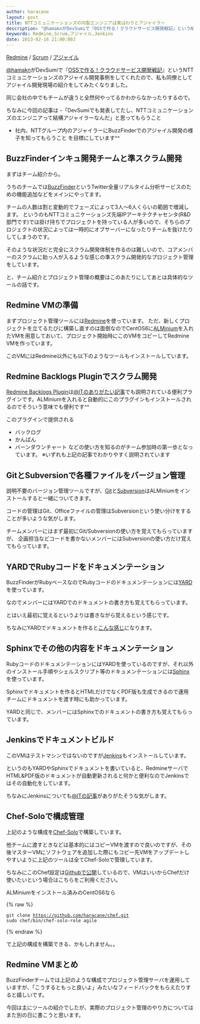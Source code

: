 ```yaml
---
author: haracane
layout: post
title: NTTコミュニケーションズの内製エンジニアは実はわりとアジャイラー
description: "@hamaknがDevSumiで『OSSで作る！クラウドサービス開発戦記』というNTTコミュニケーションズのアジャイル開発事例をしてくれたので、私も同僚としてアジャイル開発現場の紹介をしてみたくなりました。"
keywords: Redmine,Scrum,アジャイル,Jenkins
date: 2013-02-16 21:00:00J
---
```

<!-- tag_links -->
[Redmine](/tags/redmine/) / [Scrum](/tags/scrum/) / [アジャイル](/tags/agile/)

<!-- content -->
[@hamakn](https://twitter.com/hamakn)がDevSumiで『[OSSで作る！クラウドサービス開発戦記](https://speakerdeck.com/hamakn/ossdezuo-ru-kuraudosabisukai-fa-zhan-ji)』というNTTコミュニケーションズのアジャイル開発事例をしてくれたので、私も同僚としてアジャイル開発現場の紹介をしてみたくなりました。

同じ会社の中でもチームが違うと全然何やってるかわからなかったりするので。

ちなみに今回の記事は
-「DevSumiでも発表してたし、NTTコミュニケーションズのエンジニアって結構アジャイラーなんだ」と思ってもらうこと
- 社内、NTTグループ内のアジャイラーにBuzzFinderでのアジャイル開発の様子を知ってもらうこと
を目標にしています^^

## BuzzFinderインキュ開発チームと準スクラム開発

まずはチーム紹介から。

うちのチームでは[BuzzFinder](http://www.nttcoms.com/service/buzzfinder.html/)というTwitter全量リアルタイム分析サービスのための機能追加などをメインにやってます。

チームの人数は割と変動的でフェーズによって3人～6人くらいの範囲で増減します。
というのもNTTコミュニケーションズ先端IPアーキテクチャセンタ(R&D部門です)では掛け持ちでプロジェクトを持っている人が多いので、そちらのプロジェクトの状況によっては一時的にオブサーバーになったりチームを抜けたりしてしまうのです。

そのような状況だと完全にスクラム開発体制を作るのは難しいので、コアメンバーのスクラムに助っ人が入るような感じの準スクラム開発的なプロジェクト管理をしています。

と、チーム紹介とプロジェクト管理の概要はこのあたりにしてあとは具体的なツールの話です。

## Redmine VMの準備

まずプロジェクト管理ツールには[Redmine](http://redmine.jp/)を使っています。
ただ、新しくプロジェクトを立てるたびに構築し直すのは面倒なのでCentOS6に[ALMinium](http://alminium.github.com/alminium/)を入れたVMを用意しておいて、プロジェクト開始時にこのVMをコピーしてRedmine VMを作っています。

このVMにはRedmine以外にも以下のようなツールもインストールしています。

## Redmine Backlogs Pluginでスクラム開発

[Redmine Backlogs Plugin](http://www.redminebacklogs.net/en/introduction.html)は[@ITのありがたい記事](http://www.atmarkit.co.jp/fjava/index/index_scrum.html)でも説明されている便利プラグインです。ALMiniumを入れると自動的にこのプラグインもインストールされるのでそういう意味でも便利です^^

このプラグインで提供される
- バックログ
- かんばん
- バーンダウンチャート
などの使い方を知るのがチーム参加時の第一歩となっています。
※いずれも上記の記事でわかりやすく説明されています

## GitとSubversionで各種ファイルをバージョン管理

説明不要のバージョン管理ツールですが、[Git](http://ja.wikipedia.org/wiki/Git)と[Subversion](http://ja.wikipedia.org/wiki/Apache_Subversion)はALMiniumをインストールすると一緒についてきます。

コードの管理はGit、Officeファイルの管理はSubversionという使い分けをすることが多いような気がします。

チームメンバーにはまず最初にGit/Subversionの使い方を覚えてもらっていますが、
企画担当などコードを書かないメンバーにはSubversionの使い方だけ覚えてもらっています。


## YARDでRubyコードをドキュメンテーション

BuzzFinderがRubyベースなのでRubyコードのドキュメンテーションには[YARD](http://yardoc.org/)を使っています。

なのでメンバーにはYARDでのドキュメントの書き方も覚えてもらっています。

とはいえ最初に覚えるというよりは書きながら覚えるという感じです。

ちなみにYARDでドキュメントを作ると[こんな感じ](http://rubydoc.info/gems/lapidary/0.2.3/frames)になります。

## Sphinxでその他の内容をドキュメンテーション

RubyコードのドキュメンテーションにはYARDを使っているのですが、それ以外のインストール手順やシェルスクリプト等のドキュメンテーションには[Sphinx](http://sphinx-users.jp/)を使っています。

Sphinxでドキュメントを作るとHTMLだけでなくPDF版も生成できるので運用チームにドキュメントを渡す時にも助かっています。

YARDと同じで、メンバーにはSphinxでのドキュメントの書き方も覚えてもらっています。

## Jenkinsでドキュメントビルド

このVMはテストマシンではないのですが[Jenkins](https://wiki.jenkins-ci.org/display/JA/Jenkins)もインストールしています。

というのもYARDやSphinxでドキュメントを書いていると、RedmineサーバでHTML&PDF版のドキュメントが自動更新されると何かと便利なのでJenkinsではその自動化をしています。

ちなみにJenkinsについても[@ITの記事](http://www.atmarkit.co.jp/fjava/rensai4/devtool21/devtool21_1.html)がありがたそうな気がします。

## Chef-Soloで構成管理

上記のような構成を[Chef-Solo](http://wiki.opscode.com/display/chef/Chef+Solo)で構築しています。

他チームに渡すときなどは基本的にはコピーVMを渡すので良いのですが、その後マスターVMにソフトウェアを追加した際にもコピー先VMをアップデートしやすいように上記のツールは全てChef-Soloで管理しています。

ちなみにこのChef設定は[Githubで公開](https://github.com/haracane/chef)しているので、VMはいいからChefだけ使いたいという場合はこちらをご利用ください。

ALMiniumをインストール済みのCentOS6なら

{% raw %}<pre><code>git clone https://github.com/haracane/chef.git
sudo chef/bin/chef-solo-role agile
</code></pre>{% endraw %}

で上記の構成を構築できる、かもしれません。。

## Redmine VMまとめ

BuzzFinderチームでは上記のような構成でプロジェクト管理サーバを運用していますが、「こうするともっと良いよ」みたいなフィードバックをもらえたりすると嬉しいです。

今回は主にツールの紹介でしたが、実際のプロジェクト管理のやり方についてはまた別の日に書こうと思います。
